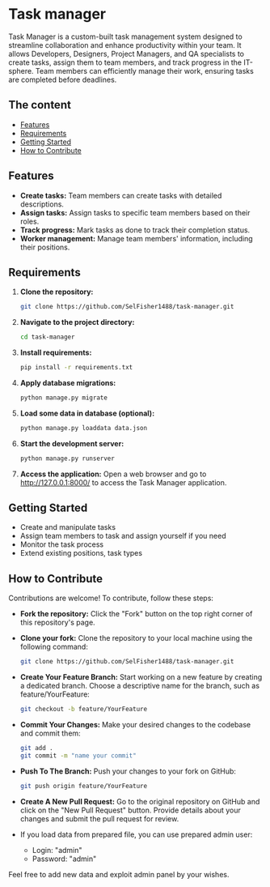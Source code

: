 # Task manager
Task Manager is a custom-built task management system designed to streamline collaboration and enhance productivity within your team. It allows Developers, Designers, Project Managers, and QA specialists to create tasks, assign them to team members, and track progress in the IT-sphere. Team members can efficiently manage their work, ensuring tasks are completed before deadlines.

## The content


- [Features](#features)
- [Requirements](#requirements)
- [Getting Started](#getting-started)
- [How to Contribute](#how-to-contribute)

## Features


- **Create tasks:** Team members can create tasks with detailed descriptions.
- **Assign tasks:** Assign tasks to specific team members based on their roles.
- **Track progress:** Mark tasks as done to track their completion status.
- **Worker management:** Manage team members' information, including their positions.



## Requirements

1. **Clone the repository:**
   ```bash
   git clone https://github.com/SelFisher1488/task-manager.git
2. **Navigate to the project directory:**
   ```bash
   cd task-manager
3. **Install requirements:**
   ```bash
   pip install -r requirements.txt
4. **Apply database migrations:**
   ```bash
   python manage.py migrate
5. **Load some data in database (optional):**
   ```bash
   python manage.py loaddata data.json
6. **Start the development server:**
   ```bash
   python manage.py runserver
7. **Access the application:**
Open a web browser and go to http://127.0.0.1:8000/ to access the Task Manager application.

## Getting Started

- Create and manipulate tasks 
- Assign team members to task and assign yourself if you need
- Monitor the task process
- Extend existing positions, task types

## How to Contribute
Contributions are welcome! To contribute, follow these steps:

- **Fork the repository:** Click the "Fork" button on the top right corner of this repository's page.

- **Clone your fork:** Clone the repository to your local machine using the following command:
   ```bash
  git clone https://github.com/SelFisher1488/task-manager.git
- **Create Your Feature Branch:** Start working on a new feature by creating a dedicated branch. Choose a descriptive name for the branch, such as feature/YourFeature:
   ```bash
  git checkout -b feature/YourFeature
- **Commit Your Changes:** Make your desired changes to the codebase and commit them:
   ```bash
   git add .
   git commit -m "name your commit"

- **Push To The Branch:** Push your changes to your fork on GitHub:
   ```bash
  git push origin feature/YourFeature

- **Create A New Pull Request:** Go to the original repository on GitHub and click on the "New Pull Request" button. Provide details about your changes and submit the pull request for review.

- If you load data from prepared file, you can use prepared admin user:
  - Login: "admin"
  - Password: "admin"

Feel free to add new data and exploit admin panel by your wishes.

